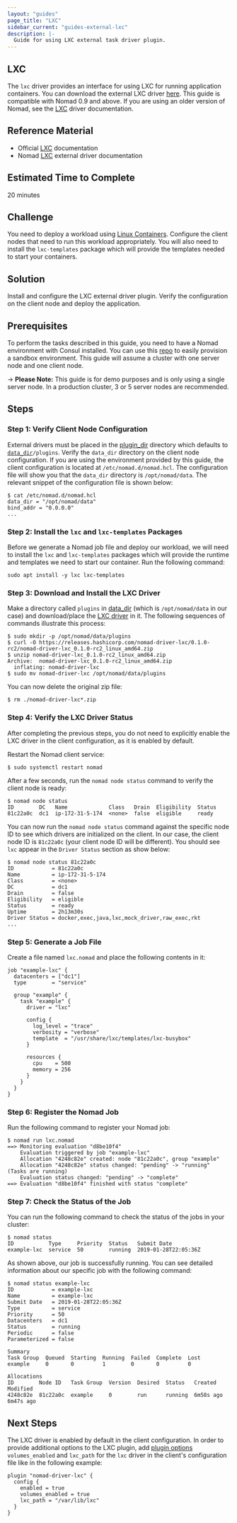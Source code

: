 ```yaml
---
layout: "guides"
page_title: "LXC"
sidebar_current: "guides-external-lxc"
description: |-
  Guide for using LXC external task driver plugin.
---
```


## LXC

The `lxc` driver provides an interface for using LXC for running application
containers. You can download the external LXC driver
[here][lxc_driver_download]. This guide is compatible with Nomad 0.9 and above.
If you are using an older version of Nomad, see the [LXC][lxc-docs] driver
documentation.

## Reference Material

- Official [LXC][linux-containers] documentation
- Nomad [LXC][lxc-docs] external driver documentation

## Estimated Time to Complete

20 minutes

## Challenge

You need to deploy a workload using [Linux Containers][linux-containers-home].
Configure the client nodes that need to run this workload appropriately. You
will also need to install the `lxc-templates` package which will provide the
templates needed to start your containers.

## Solution

Install and configure the LXC external driver plugin. Verify the configuration
on the client node and deploy the application.

## Prerequisites

To perform the tasks described in this guide, you need to have a Nomad
environment with Consul installed. You can use this
[repo](https://github.com/hashicorp/nomad/tree/master/terraform#provision-a-nomad-cluster-in-the-cloud)
to easily provision a sandbox environment. This guide will assume a cluster with
one server node and one client node.

-> **Please Note:** This guide is for demo purposes and is only using a single
server node. In a production cluster, 3 or 5 server nodes are recommended.

## Steps

### Step 1: Verify Client Node Configuration

External drivers must be placed in the [plugin_dir][plugin_dir] directory which
defaults to [`data_dir`][data_dir]`/plugins`. Verify the `data_dir` directory on
the client node configuration. If you are using the environment provided by this
guide, the client configuration is located at `/etc/nomad.d/nomad.hcl`. The
configuration file will show you that the `data_dir` directory is
`/opt/nomad/data`. The relevant snippet of the configuration file is shown
below:

```shell
$ cat /etc/nomad.d/nomad.hcl 
data_dir = "/opt/nomad/data"
bind_addr = "0.0.0.0"
...
```

### Step 2: Install the `lxc` and `lxc-templates` Packages

Before we generate a Nomad job file and deploy our workload, we will need to
install the `lxc` and `lxc-templates` packages which will provide the runtime
and templates we need to start our container. Run the following command:

```shell
sudo apt install -y lxc lxc-templates
```

### Step 3: Download and Install the LXC Driver 

Make a directory called `plugins` in [data_dir][data_dir] (which is
`/opt/nomad/data` in our case) and download/place the [LXC
driver][lxc_driver_download] in it. The following sequences of commands
illustrate this process:

```shell
$ sudo mkdir -p /opt/nomad/data/plugins
$ curl -O https://releases.hashicorp.com/nomad-driver-lxc/0.1.0-rc2/nomad-driver-lxc_0.1.0-rc2_linux_amd64.zip
$ unzip nomad-driver-lxc_0.1.0-rc2_linux_amd64.zip 
Archive:  nomad-driver-lxc_0.1.0-rc2_linux_amd64.zip
  inflating: nomad-driver-lxc
$ sudo mv nomad-driver-lxc /opt/nomad/data/plugins
```
You can now delete the original zip file:

```shell
$ rm ./nomad-driver-lxc*.zip
```

### Step 4: Verify the LXC Driver Status

After completing the previous steps, you do not need to explicitly enable the
LXC driver in the client configuration, as it is enabled by default.

Restart the Nomad client service:

```shell
$ sudo systemctl restart nomad
```

After a few seconds, run the `nomad node status` command to verify the client
node is ready:

```shell
$ nomad node status
ID        DC   Name             Class   Drain  Eligibility  Status
81c22a0c  dc1  ip-172-31-5-174  <none>  false  eligible     ready
```

You can now run the `nomad node status` command against the specific node ID to
see which drivers are initialized on the client. In our case, the client node ID
is `81c22a0c` (your client node ID will be different). You should see `lxc`
appear in the `Driver Status` section as show below:

```shell
$ nomad node status 81c22a0c
ID            = 81c22a0c
Name          = ip-172-31-5-174
Class         = <none>
DC            = dc1
Drain         = false
Eligibility   = eligible
Status        = ready
Uptime        = 2h13m30s
Driver Status = docker,exec,java,lxc,mock_driver,raw_exec,rkt
...
```

### Step 5: Generate a Job File

Create a file named `lxc.nomad` and place the following contents in it:

```hcl
job "example-lxc" {
  datacenters = ["dc1"]
  type        = "service"

  group "example" {
    task "example" {
      driver = "lxc"

      config {
        log_level = "trace"
        verbosity = "verbose"
        template  = "/usr/share/lxc/templates/lxc-busybox"
      }

      resources {
        cpu    = 500
        memory = 256
      }
    }
  }
}
```

### Step 6: Register the Nomad Job

Run the following command to register your Nomad job:

```shell
$ nomad run lxc.nomad
==> Monitoring evaluation "d8be10f4"
    Evaluation triggered by job "example-lxc"
    Allocation "4248c82e" created: node "81c22a0c", group "example"
    Allocation "4248c82e" status changed: "pending" -> "running" (Tasks are running)
    Evaluation status changed: "pending" -> "complete"
==> Evaluation "d8be10f4" finished with status "complete"
```

### Step 7: Check the Status of the Job

You can run the following command to check the status of the jobs in your
cluster:

```shell
$ nomad status
ID           Type     Priority  Status   Submit Date
example-lxc  service  50        running  2019-01-28T22:05:36Z
```
As shown above, our job is successfully running. You can see detailed
information about our specific job with the following command:

```shell
$ nomad status example-lxc
ID            = example-lxc
Name          = example-lxc
Submit Date   = 2019-01-28T22:05:36Z
Type          = service
Priority      = 50
Datacenters   = dc1
Status        = running
Periodic      = false
Parameterized = false

Summary
Task Group  Queued  Starting  Running  Failed  Complete  Lost
example     0       0         1        0       0         0

Allocations
ID        Node ID   Task Group  Version  Desired  Status   Created    Modified
4248c82e  81c22a0c  example     0        run      running  6m58s ago  6m47s ago
```

## Next Steps

The LXC driver is enabled by default in the client configuration. In order to
provide additional options to the LXC plugin, add [plugin
options][lxc_plugin_options] `volumes_enabled` and `lxc_path` for the `lxc`
driver in the client's configuration file like in the following example: 

```hcl
plugin "nomad-driver-lxc" {
  config {
    enabled = true
    volumes_enabled = true
    lxc_path = "/var/lib/lxc"
  }
}
```

[data_dir]: /docs/configuration/index.html#data_dir
[linux-containers]: https://linuxcontainers.org/lxc/introduction/
[linux-containers-home]: https://linuxcontainers.org
[lxc_driver_download]: https://releases.hashicorp.com/nomad-driver-lxc 
[lxc-docs]: /docs/drivers/external/lxc.html
[lxc_plugin_options]: /docs/drivers/external/lxc.html#plugin-options
[plugin_dir]: /docs/configuration/index.html#plugin_dir
[plugin_syntax]: /docs/configuration/plugin.html
